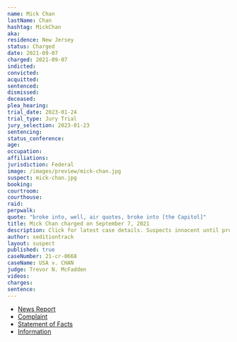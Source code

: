 ```yaml
---
name: Mick Chan
lastName: Chan
hashtag: MickChan
aka:
residence: New Jersey
status: Charged
date: 2021-09-07
charged: 2021-09-07
indicted:
convicted:
acquitted:
sentenced:
dismissed:
deceased:
plea_hearing:
trial_date: 2023-01-24
trial_type: Jury Trial
jury_selection: 2023-01-23
sentencing:
status_conference:
age:
occupation:
affiliations:
jurisdiction: Federal
image: /images/preview/mick-chan.jpg
suspect: mick-chan.jpg
booking:
courtroom:
courthouse:
raid:
perpwalk:
quote: "broke into, well, air quotes, broke into [the Capitol]"
title: Mick Chan charged on September 7, 2021
description: Click for latest case details. Suspects innocent until proven guilty.
author: seditiontrack
layout: suspect
published: true
caseNumber: 21-cr-0668
caseName: USA v. CHAN
judge: Trevor N. McFadden
videos:
charges:
sentence:
---
```

- [News Report](https://www.huffpost.com/entry/fbi-capitol-attack-mick-chan_n_614b5077e4b077b735ee30f3)
- [Complaint](https://extremism.gwu.edu/sites/g/files/zaxdzs2191/f/Mick%20Chan%20Criminal%20Complaint.pdf)
- [Statement of Facts](https://www.justice.gov/usao-dc/case-multi-defendant/file/1457606/download)
- [Information](https://www.justice.gov/usao-dc/case-multi-defendant/file/1457626/download)
